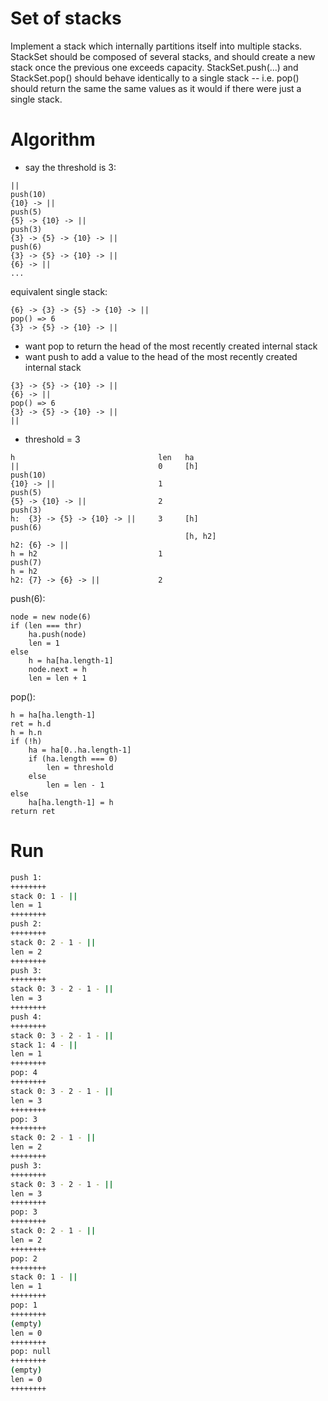 # Set of stacks

Implement a stack which internally partitions itself into multiple stacks. StackSet
should be composed of several stacks, and should create a new stack once the previous
one exceeds capacity. StackSet.push(...) and StackSet.pop() should behave identically
to a single stack -- i.e. pop() should return the same the same values as it would if
there were just a single stack.

# Algorithm

- say the threshold is 3:

```
||
push(10)
{10} -> ||
push(5)
{5} -> {10} -> ||
push(3)
{3} -> {5} -> {10} -> ||
push(6)
{3} -> {5} -> {10} -> ||
{6} -> ||
...
```

equivalent single stack:
```
{6} -> {3} -> {5} -> {10} -> ||
pop() => 6
{3} -> {5} -> {10} -> ||
```

- want pop to return the head of the most recently created internal stack
- want push to add a value to the head of the most recently created internal stack
```
{3} -> {5} -> {10} -> ||
{6} -> ||
pop() => 6
{3} -> {5} -> {10} -> ||
||
```

- threshold = 3
```
h                                len   ha
||                               0     [h]
push(10)
{10} -> ||                       1
push(5)
{5} -> {10} -> ||                2
push(3)
h:  {3} -> {5} -> {10} -> ||     3     [h]
push(6)
                                       [h, h2]
h2: {6} -> ||
h = h2                           1
push(7)
h = h2
h2: {7} -> {6} -> ||             2

```

push(6):
```
node = new node(6)
if (len === thr)
    ha.push(node)
    len = 1
else
    h = ha[ha.length-1]
    node.next = h
    len = len + 1
```

pop():
```
h = ha[ha.length-1]
ret = h.d
h = h.n
if (!h)
    ha = ha[0..ha.length-1]
    if (ha.length === 0)
        len = threshold
    else
        len = len - 1
else
    ha[ha.length-1] = h
return ret
```

# Run

```bash
push 1:
++++++++
stack 0: 1 - ||
len = 1
++++++++
push 2:
++++++++
stack 0: 2 - 1 - ||
len = 2
++++++++
push 3:
++++++++
stack 0: 3 - 2 - 1 - ||
len = 3
++++++++
push 4:
++++++++
stack 0: 3 - 2 - 1 - ||
stack 1: 4 - ||
len = 1
++++++++
pop: 4
++++++++
stack 0: 3 - 2 - 1 - ||
len = 3
++++++++
pop: 3
++++++++
stack 0: 2 - 1 - ||
len = 2
++++++++
push 3:
++++++++
stack 0: 3 - 2 - 1 - ||
len = 3
++++++++
pop: 3
++++++++
stack 0: 2 - 1 - ||
len = 2
++++++++
pop: 2
++++++++
stack 0: 1 - ||
len = 1
++++++++
pop: 1
++++++++
(empty)
len = 0
++++++++
pop: null
++++++++
(empty)
len = 0
++++++++
```
